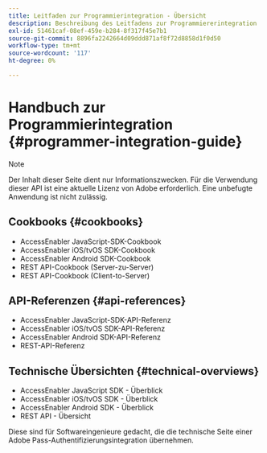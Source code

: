 ```yaml
---
title: Leitfaden zur Programmierintegration - Übersicht
description: Beschreibung des Leitfadens zur Programmiererintegration
exl-id: 51461caf-08ef-459e-b284-8f317f45e7b1
source-git-commit: 8896fa2242664d09ddd871af8f72d8858d1f0d50
workflow-type: tm+mt
source-wordcount: '117'
ht-degree: 0%

---
```


# Handbuch zur Programmierintegration {#programmer-integration-guide}


>[!NOTE]
>
>Der Inhalt dieser Seite dient nur Informationszwecken. Für die Verwendung dieser API ist eine aktuelle Lizenz von Adobe erforderlich. Eine unbefugte Anwendung ist nicht zulässig.
>

## Cookbooks {#cookbooks}

* AccessEnabler JavaScript-SDK-Cookbook
* AccessEnabler iOS/tvOS SDK-Cookbook
* AccessEnabler Android SDK-Cookbook
* REST API-Cookbook (Server-zu-Server)
* REST API-Cookbook (Client-to-Server)

## API-Referenzen {#api-references}

* AccessEnabler JavaScript-SDK-API-Referenz
* AccessEnabler iOS/tvOS SDK-API-Referenz
* AccessEnabler Android SDK-API-Referenz
* REST-API-Referenz

## Technische Übersichten {#technical-overviews}

* AccessEnabler JavaScript SDK - Überblick
* AccessEnabler iOS/tvOS SDK - Überblick
* AccessEnabler Android SDK - Überblick
* REST API - Übersicht

Diese sind für Softwareingenieure gedacht, die die technische Seite einer Adobe Pass-Authentifizierungsintegration übernehmen.

<!--

>[!MORELIKETHIS]
>
>* Entitlement Flow
>* Programmer Use Cases
>* Error Reporting
>* Identifying Protected Resources
>* Temp Pass
>* Integrating the Media Token Verifier
>* User Metadata
>* Tracking Data in Adobe Pass Authentication
-->
